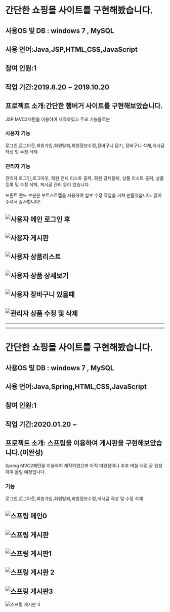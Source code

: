 # 간단한 쇼핑몰 사이트를 구현해봤습니다. </br>
## 사용OS 및 DB : windows 7 , MySQL</br>
## 사용 언어:Java,JSP,HTML,CSS,JavaScript</br>
## 참여 인원:1</br>
## 작업 기간:2019.8.20 ~ 2019.10.20 </br>
## 프로젝트 소개:간단한 햄버거 사이트를 구현해보았습니다.
JSP MVC2패턴을 이용하여 제작하였고 주요 기능들로는</br>
### 사용자 기능
로그인,로그아웃,회원가입,회원탈퇴,회원정보수정,장바구니 담기, 장바구니 삭제,게시글 작성 및 수정 삭제</br>
### 관리자 기능
관리자 로그인,로그아웃, 회원 전체 리스트 출력, 회원 강제탈퇴, 상품 리스트 출력, 상품 등록 및 수정 삭제, 게시글 관리 등이 있습니다.

프론트 엔드 부분은 부트스트랩을 사용하여 일부 수정 작업을 거쳐 만들었습니다. 읽어주셔서 감사합니다!

![사용자 메인 로그인 후](https://user-images.githubusercontent.com/55241833/69734152-dd4cdc80-1171-11ea-97c2-966abed12970.PNG)
-----------------------------------------------------------------------
![사용자 게시판](https://user-images.githubusercontent.com/55241833/69734204-ef2e7f80-1171-11ea-8ea0-7680cff5798e.PNG)
-----------------------------------------------------------------------
![사용자 상품리스트](https://user-images.githubusercontent.com/55241833/69734258-01a8b900-1172-11ea-9212-c197f613a96f.PNG)
-----------------------------------------------------------------------
![사용자 상품 상세보기](https://user-images.githubusercontent.com/55241833/69734289-0ff6d500-1172-11ea-91e2-72fa589fbafe.PNG)
-----------------------------------------------------------------------
![사용자 장바구니 있을때](https://user-images.githubusercontent.com/55241833/69734330-1d13c400-1172-11ea-9765-52d24bf8d8e9.PNG)
-----------------------------------------------------------------------
![관리자 상품 수정 및 삭제](https://user-images.githubusercontent.com/55241833/69734374-33218480-1172-11ea-8ae4-003cce2b14a3.PNG)
-----------------------------------------------------------------------
-----------------------------------------------------------------------
-----------------------------------------------------------------------
# 간단한 쇼핑몰 사이트를 구현해봤습니다. </br>
## 사용OS 및 DB : windows 7 , MySQL</br>
## 사용 언어:Java,Spring,HTML,CSS,JavaScript</br>
## 참여 인원:1</br>
## 작업 기간:2020.01.20 ~ </br>
## 프로젝트 소개: 스프링을 이용하여 게시판을 구현해보았습니다.(미완성)
Spring MVC2패턴을 이용하여 제작하였으며 아직 미완성이나 추후 며칠 내로 곧 완성하여 올릴 예정입니다.</br>
###  기능
로그인,로그아웃,회원가입,회원탈퇴,회원정보수정,게시글 작성 및 수정 삭제</br>


![스프링 메인0](https://user-images.githubusercontent.com/55241833/73355676-fbeb6300-42db-11ea-88b4-21559274064f.PNG)
-------------------------------------------
![스프링 게시판](https://user-images.githubusercontent.com/55241833/73355704-0a397f00-42dc-11ea-873e-1548df46e458.PNG)
--------------------------------------
![스프링 게시판1](https://user-images.githubusercontent.com/55241833/73355723-158caa80-42dc-11ea-9100-18a991f1f361.PNG)
--------------------------------------
![스프링 게시판 2](https://user-images.githubusercontent.com/55241833/73355733-20473f80-42dc-11ea-8e15-6dd594dca2e4.PNG)
--------------------------------------
![스프링 게시판3](https://user-images.githubusercontent.com/55241833/73355745-29d0a780-42dc-11ea-8efc-a352a8a4be22.PNG)
--------------------------------------
![스프링 게시판 4](https://user-images.githubusercontent.com/55241833/73355752-2e955b80-42dc-11ea-90ca-58f106ecd14f.PNG)
